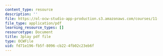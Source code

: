 ```yaml
---
content_type: resource
description: ''
file: https://ol-ocw-studio-app-production.s3.amazonaws.com/courses/11-384-malaysia-sustainable-cities-practicum-spring-2018/fd71e196fb5f8096cb224fb02c23eb6f_KFajwRMlo0s.pdf
file_type: application/pdf
learning_resource_types: []
resourcetype: Document
title: 3play pdf file
type: OCWFile
uid: fd71e196-fb5f-8096-cb22-4fb02c23eb6f
---
```

